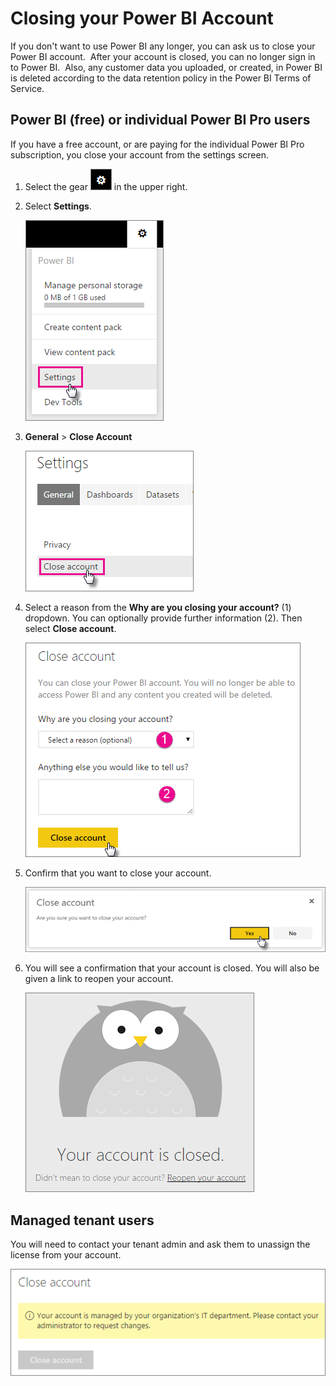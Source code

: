 ﻿<properties 
   pageTitle="Closing your Power BI Account"
   description="Closing your Power BI Account"
   services="powerbi" 
   documentationCenter="" 
   authors="guyinacube" 
   manager="mblythe" 
   backup=""
   editor=""
   tags=""
   qualityFocus="no"
   qualityDate=""/>
 
<tags
   ms.service="powerbi"
   ms.devlang="NA"
   ms.topic="article"
   ms.tgt_pltfrm="NA"
   ms.workload="powerbi"
   ms.date="06/13/2016"
   ms.author="asaxton"/>
# Closing your Power BI Account

If you don't want to use Power BI any longer, you can ask us to close your Power BI account.  After your account is closed, you can no longer sign in to Power BI.  Also, any customer data you uploaded, or created, in Power BI is deleted according to the data retention policy in the Power BI Terms of Service.

## Power BI (free) or individual Power BI Pro users

If you have a free account, or are paying for the individual Power BI Pro subscription, you close your account from the settings screen.

1. Select the gear ![](media/powerbi-admin-closing-your-account/gear.png) in the upper right.

2. Select **Settings**.

    ![](media/powerbi-admin-closing-your-account/closeaccount-settings.png)

3. **General** > **Close Account**

    ![](media/powerbi-admin-closing-your-account/closeaccount-settings2.png)
    
4. Select a reason from the  **Why are you closing your account?** (1) dropdown.  You can optionally provide further information (2). Then select **Close account**.

    ![](media/powerbi-admin-closing-your-account/closeaccount-settings3.png)
    
5. Confirm that you want to close your account.

    ![](media/powerbi-admin-closing-your-account/closeaccount-settings4.png)
    
6. You will see a confirmation that your account is closed. You will also be given a link to reopen your account.

    ![](media/powerbi-admin-closing-your-account/closeaccount-settings5.png)

## Managed tenant users

You will need to contact your tenant admin and ask them to unassign the license from your account.

![](media/powerbi-admin-closing-your-account/closeaccountmanaged.png)


